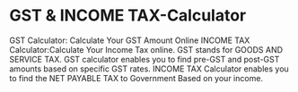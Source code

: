 # GST & INCOME TAX-Calculator
GST Calculator: Calculate Your GST Amount Online
INCOME TAX Calculator:Calculate Your Income Tax online.
GST stands for GOODS AND SERVICE TAX.
GST calculator enables you to find pre-GST and post-GST amounts based on specific GST rates.
INCOME TAX Calculator enables you to find the NET PAYABLE TAX to Government Based on your income.
